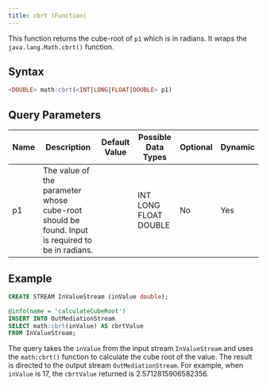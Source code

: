 ```yaml
---
title: cbrt (Function)
---
```


This function returns the cube-root of `p1` which is in radians. It wraps the `java.lang.Math.cbrt()` function.

## Syntax

```sql
<DOUBLE> math:cbrt(<INT|LONG|FLOAT|DOUBLE> p1)
```

## Query Parameters

| Name | Description | Default Value | Possible Data Types | Optional | Dynamic |
|------|-------------|---------------|----------------|----------|---------|
| p1   | The value of the parameter whose cube-root should be found. Input is required to be in radians. |               | INT LONG FLOAT DOUBLE | No       | Yes     |

## Example

```sql
CREATE STREAM InValueStream (inValue double);

@info(name = 'calculateCubeRoot')
INSERT INTO OutMediationStream
SELECT math:cbrt(inValue) AS cbrtValue
FROM InValueStream;
```

The query takes the `inValue` from the input stream `InValueStream` and uses the `math:cbrt()` function to calculate the cube root of the value. The result is directed to the output stream `OutMediationStream`. For example, when `inValue` is 17, the `cbrtValue` returned is 2.5712815906582356.
